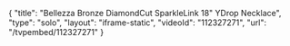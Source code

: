 {
    "title": "Bellezza Bronze DiamondCut SparkleLink 18\" YDrop Necklace",
    "type": "solo",
    "layout": "iframe-static",
    "videoId": "112327271",
    "url": "\/tvpembed\/112327271"
}